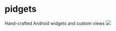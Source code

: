 # pidgets
Hand-crafted Android widgets and custom views
[![](https://jitpack.io/v/protelco/pidgets.svg)](https://jitpack.io/#protelco/pidgets)
